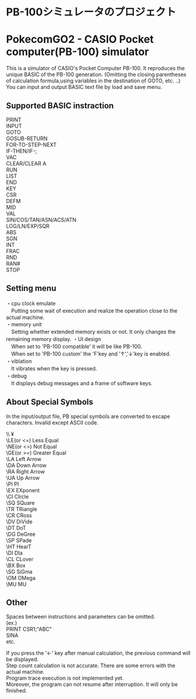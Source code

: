 # PB-100シミュレータのプロジェクト
# PokecomGO2 - CASIO Pocket computer(PB-100) simulator

This is a simulator of CASIO's Pocket Computer PB-100.
It reproduces the unique BASIC of the PB-100 generation.
(Omitting the closing parentheses of calculation formula,using variables in the destination of GOTO, etc. ..)
You can input and output BASIC text file by load and save menu.  

## Supported BASIC instraction
PRINT  
INPUT  
GOTO  
GOSUB-RETURN  
FOR-TO-STEP-NEXT  
IF-THEN/IF-;  
VAC  
CLEAR/CLEAR A  
RUN  
LIST  
END  
KEY  
CSR  
DEFM  
MID  
VAL  
SIN/COS/TAN/ASN/ACS/ATN  
LOG/LN/EXP/SQR  
ABS  
SGN  
INT  
FRAC  
RND  
RAN#  
STOP  

## Setting menu
・cpu clock emulate  
　Putting some wait of execution and realize the operation close to the actual machine.  
・memory unit  
　Setting whether extended memory exists or not. It only changes the remaining memory display.
・UI design  
　When set to 'PB-100 compatible' it will be like PB-100.  
　When set to 'PB-100 custom' the 'F'key and '↑','↓'key is enabled.  
・viblation  
　It vibrates when the key is pressed.  
・debug  
　It displays debug messages and a frame of software keys.  

## About Special Symbols
In the input/output file, PB special symbols are converted to escape characters.
Invalid except ASCII code.

\\\\  ¥  
\LE(or <=) Less Equal  
\NE(or <>) Not Equal  
\GE(or >=) Greater Equal  
\LA Left Arrow  
\DA Down Arrow  
\RA Right Arrow  
\UA Up Arrow  
\PI PI  
\EX EXponent  
\CI CIrcle  
\SQ SQuare  
\TR TRiangle  
\CR CRoss  
\DV DiVide  
\DT DoT  
\DG DeGree  
\SP SPade  
\HT HearT  
\DI DIa  
\CL CLover  
\BX Box  
\SG SiGma  
\OM OMega  
\MU MU  
 
## Other
Spaces between instructions and parameters can be omitted.  
(ex.)  
PRINT CSR1;"ABC"  
SINA  
etc.  

If you press the '←' key after manual calculation, the previous command will be displayed.  
Step count calculation is not accurate. There are some errors with the actual machine.  
Program trace execution is not implemented yet.  
Moreover, the program can not resume after interruption. It will only be finished.  
